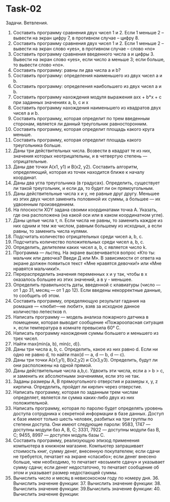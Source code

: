 # Task-02
Задачи. Ветвления.
1. Составить программу сравнения двух чисел 1 и 2. Если 1 меньше 2 – вывести на экран цифру 7, в противном случае – цифру 8.
2. Составить программу сравнения двух чисел 1 и 2. Если 1 меньше 2 – вывести на экран слово «yes», в противном случае – слово «no»
3. Составить программу сравнения введенного числа а и цифры 3. Вывести на экран слово «yes», если число а меньше 3; если больше, то вывести слово «no».
4. Составить программу: равны ли два числа а и b?
5. Составить программу: определения наименьшего из двух чисел а и b.
6. Составить программу: определения наибольшего из двух чисел а и b.
7. Составить программу нахождения модуля выражения a*x*x + b*x + c при заданных значениях a, b, c и х
8. Составить программу нахождения наименьшего из квадратов двух чисел а и b.
9. Составить программу, которая определит по трем введенным сторонам, является ли данный треугольник равносторонним.
10. Составить программу, которая определит площадь какого круга меньше.
11. Составить программу, которая определит площадь какого треугольника больше.
12. Даны три действительных числа. Возвести в квадрат те из них, значения которых неотрицательны, и в четвертую степень — отрицательные.
13. Даны две точки А(х1, у1) и В(х2, у2). Составить алгоритм, определяющий, которая из точек находится ближе к началу координат.
14. Даны два угла треугольника (в градусах). Определить, существует ли такой треугольник, и если да, то будет ли он прямоугольным.
15. Даны действительные числа х и у, не равные друг другу. Меньшее из этих двух чисел заменить половиной их суммы, а большее — их удвоенным произведением.
16. На плоскости ХОY задана своими координатами точка А. Указать, где она расположена (на какой оси или в каком координатном угле).
17. Даны целые числа т, п. Если числа не равны, то заменить каждое из них одним и тем же числом, равным большему из исходных, а если равны, то заменить числа нулями.
18. Подсчитать количество отрицательных среди чисел а, b, с.
19. Подсчитать количество положительных среди чисел а, b, с.
20. Определить, делителем каких чисел а, b, с является число k.
21. Программа — льстец. На экране высвечивается вопрос «Кто ты: мальчик или девочка? Введи Д или М». В зависимости от ответа на экране должен появиться текст «Мне нравятся девочки!» или «Мне нравятся мальчики!».
22. Перераспределить значения переменных х и у так, чтобы в х оказалось большее из этих значений, а в y - меньшее. 
23. Определить правильность даты, введенной с клавиатуры (число — от 1 до 31, месяц — от 1 до 12). Если введены некорректные данные, то сообщить об этом.
24. Составить программу, определяющую результат гадания на ромашке — «любит—не любит», взяв за исходное данное количество лепестков п.
25. Написать программу — модель анализа пожарного датчика в помещении, которая выводит сообщение «Пожароопасная ситуация », если температура в комнате превысила 60° С.
26. Написать программу нахождения суммы большего и меньшего из трех чисел.
27. Найти max{min(a, b), min(c, d)}.
28. Даны три числа a, b, с. Определить, какое из них равно d. Если ни одно не равно d, то найти max(d — a, d — b, d — c).
29. Даны три точки А(х1,у1), В(х2,у2) и С(х3,у3). Определить, будут ли они расположены на одной прямой.
30. Даны действительные числа а,b,с. Удвоить эти числа, если а > b > с, и заменить их абсолютными значениями, если
это не так.
31. Заданы размеры А, В прямоугольного отверстия и размеры х, у, z кирпича. Определить, пройдет ли кирпич через отверстие.
32. Написать программу, которая по заданным трем числам определяет, является ли сумма каких-либо двух из них положительной.
33. Написать программу, которая по паролю будет определять уровень доступа сотрудника к секретной информации в базе данных. Доступ к базе имеют только шесть человек, разбитых на три группы по степени доступа. Они имеют следующие пароли: 9583, 1747 — доступны модули баз А, В, С; 3331, 7922 — доступны модули баз В, С; 9455, 8997 — доступен модуль базы С.
34. Составить программу, реализующую эпизод применения компьютера в книжном магазине. Компьютер запрашивает стоимость книг, сумму денег, внесенную покупателем; если сдачи не требуется, печатает на экране «спасибо»; если денег внесено больше, чем необходимо, то печатает «возьмите сдачу» и указывает сумму сдачи; если денег недостаточно, то печатает сообщение об этом и указывает размер недостающей суммы.
35. Вычислить число и месяц в невисокосном году по номеру дня. 36. Вычислить значение функции: 37. Вычислить значение функции: 38. Вычислить значение функции: 39.Вычислить значение функции: 40. Вычислить значение функции:
